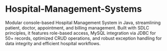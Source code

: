 # Hospital-Management-Systems
Modular console-based Hospital Management System in Java, streamlining patient, doctor, appointment, and billing management. Built with SDLC principles, it features role-based access, MySQL integration via JDBC for 50+ records, optimized CRUD operations, and robust exception handling for data integrity and efficient hospital workflows.
